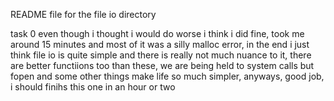 README file for the file io directory

task 0 even though i thought i would do worse i think i did fine, took me around 15 minutes and most of it was a silly malloc error, in the end i just think file io is quite simple and there is really not much nuance to it, there are better functiions too than these, we are being held to system calls but fopen and some other things make life so much simpler, anyways, good job, i should finihs this one in an hour or two